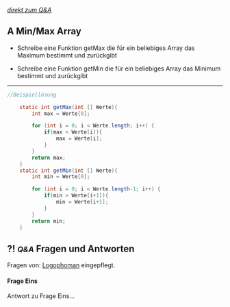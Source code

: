 *[direkt zum Q&A](#-qa-fragen-und-antworten)*

## **A** Min/Max Array


- Schreibe eine Funktion getMax die für ein beliebiges Array das Maximum bestimmt und zurückgibt

- Schreibe eine Funktion getMin die für ein beliebiges Array das Minimum bestimmt und zurückgibt

---

```Java
//Beispiellösung

    static int getMax(int [] Werte){
        int max = Werte[0];

        for (int i = 0; i < Werte.length; i++) {
            if(max < Werte[i]){
                max = Werte[i];
            }
        }
        return max;
    }
    static int getMin(int [] Werte){
        int min = Werte[0];

        for (int i = 0; i < Werte.length-1; i++) {
            if(min > Werte[i+1]){
                min = Werte[i+1];
            }
        }
        return min;
    }

```

## **?! _<small>Q&A</small>_** Fragen und Antworten

Fragen von: [Logophoman](https://github.com/Logophoman) eingepflegt.

#### Frage Eins
Antwort zu Frage Eins...

